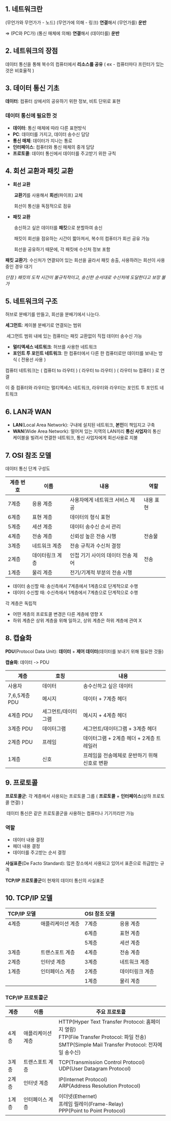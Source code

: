 ## 1. 네트워크란

(무언가와 무언가가 - 노드) (무언가에 의해 - 링크) **연결**해서 (무언가를) **운반**

=> (PC와 PC가) (통신 매체에 의해) **연결**해서 (데이터를) **운반**



## 2. 네트워크의 장점

데이터 통신을 통해 복수의 컴퓨터에서 **리소스를 공유** ( ex - 컴퓨터마다 프린터가 있는 것은 비효율적 )



## 3. 데이터 통신 기초

**데이터**: 컴퓨터 상에서의 공유하기 위한 정보, 비트 단위로 표현



### 데이터 통신에 필요한 것

- **데이터**: 통신 매체에 따라 다른 표현방식
- **PC**: 데이터를 가지고, 데이터 송수신 담당
- **통신 매체**: 데이터가 지나는 통로
- **인터페이스**: 컴퓨터와 통신 매체의 중개 담당
- **프로토콜**: 데이터 통신에서 데이터를 주고받기 위한 규칙



## 4. 회선 교환과 패킷 교환

- **회선 교환**

  ​	**교환기**를 사용해서 **회선**(파이프) 교체

  ​	회선이 통신을 독점적으로 점유

- **패킷 교환**

  ​	송신하고 싶은 데이터를 **패킷**으로 분할하여 송신

  ​	패킷이 회선을 점유하는 시간이 짧아져서, 복수의 컴퓨터가 회선 공유 가능

  ​	회선을 공유하기 때문에, 각 패킷에 수신처 정보 포함



**패킷 교환기**: 수신처가 연결되어 있는 회선을 골라서 패킷 송출, 사용하려는 회선이 사용 중인 경우 대기

*단점 ) 패킷의 도착 시간이 불규칙적이고, 송신한 순서대로 수신처에 도달한다고 보장 불가*



## 5. 네트워크의 구조

허브로 분배기를 만들고, 회선을 분배기에서 나눈다.

**세그먼트**: 케이블 분배기로 연결되는 범위

​				세그먼트 범위 내에 있는 컴퓨터는 패킷 교환없이 직접 데이터 송수신 가능



- **멀티엑세스 네트워크**: 허브를 사용한 네트워크
- **포인트 투 포인트 네트워크**: 한 컴퓨터에서 다른 한 컴퓨터로만 데이터를 보내는 방식 ( 전용선 사용 )



컴퓨터 네트워크는 ( 컴퓨터 to 라우터 ) ( 라우터 to 라우터 ) ( 라우터 to 컴퓨터 ) 로 연결

이 중 컴퓨터와 라우터는 멀티엑세스 네트워크, 라우터와 라우터는 포인트 투 포인트 네트워크



## 6. LAN과 WAN

- **LAN**(Local Area Network): 구내에 설치된 네트워크, **본인**이 책임지고 구축
- **WAN**(Wide Area Network): 떨어져 있는 지역의 LAN끼리 **통신 사업자**의 통신 케이블을 빌려서 연결한 네트워크, 통신 사업자에게 회선사용료 지불



## 7. OSI 참조 모델

데이터 통신 단계 구성도

| 계층 번호 | 이름            | 내용                              | 역할      |
| --------- | --------------- | --------------------------------- | --------- |
| 7계층     | 응용 계층       | 사용자에게 네트워크 서비스 제공   | 내용 표현 |
| 6계층     | 표현 계층       | 데이터의 형식 표현                |           |
| 5계층     | 세션 계층       | 데이터 송수신 순서 관리           |           |
| 4계층     | 전송 계층       | 신뢰성 높은 전송 시행             | 전송물    |
| 3계층     | 네트워크 계층   | 전송 규칙과 수신처 결정           |           |
| 2계층     | 데이터링크 계층 | 인접 기기 사이의 데이터 전송 제어 | 전송      |
| 1계층     | 물리 계층       | 전기/기계적 부분의 전송 시행      |           |

- 데이터 송신할 때: 송신측에서 7계층에서 1계층으로 단계적으로 수행
- 데이터 수신할 때: 수신측에서 1계층에서 7계층으로 단계적으로 수행



각 계층은 독립적

- 어떤 계층의 프로토콜 변경은 다른 계층에 영향 X
- 하위 계층은 상위 계층을 위해 일하고, 상위 계층은 하위 계층에 관여 X



## 8. 캡슐화

**PDU**(Protocol Data Unit): **데이터** + **제어 데이터**(데이터를 보내기 위해 필요한 것들)

**캡슐화**: 데이터 -> PDU

| 계층          | 호칭                | 내용                                          |
| ------------- | ------------------- | --------------------------------------------- |
| 사용자        | 데이터              | 송수신하고 싶은 데이터                        |
| 7,6,5계층 PDU | 메시지              | 데이터 + 7계층 헤더                           |
| 4계층 PDU     | 세그먼트/데이터그램 | 메시지 + 4계층 헤더                           |
| 3계층 PDU     | 데이터그램          | 세그먼트/데이터그램 + 3계층 헤더              |
| 2계층 PDU     | 프레임              | 데이터그램 + 2계층 헤더 + 2계층 트레일러      |
| 1계층         | 신호                | 프레임을 전송메체로 운반하기 위해 신호로 변환 |



## 9. 프로토콜

**프로토콜군**: 각 계층에서 사용되는 프로토콜 그룹 ( **프로토콜** + **인터페이스**(상하 프로토콜 연결) )

​					데이터 통신은 같은 프로토콜군을 사용하는 컴퓨터나 기기끼리만 가능



### 역할

- 데이터 내용 결정
- 헤더 내용 결정
- 데이터를 주고받는 순서 결정



**사실표준**(De Facto Standard): 많은 장소에서 사용되고 있어서 표준으로 취급받는 규격

**TCP/IP 프로토콜군**이 현재의 데이터 통신의 사실표준



## 10. TCP/IP 모델

| TCP/IP 모델 |                   | OSI 참조 모델 |                 |
| ----------- | ----------------- | ------------- | --------------- |
| 4계층       | 애플리케이션 계층 | 7계층         | 응용 계층       |
|             |                   | 6계층         | 표현 계층       |
|             |                   | 5계층         | 세션 계층       |
| 3계층       | 트랜스포트 계층   | 4계층         | 전송 계층       |
| 2계층       | 인터넷 계층       | 3계층         | 네트워크 계층   |
| 1계층       | 인터페이스 계층   | 2계층         | 데이터링크 계층 |
|             |                   | 1계층         | 물리 계층       |



### TCP/IP 프로토콜군

| 계층  | 이름              | 주요 프로토콜                                                |
| ----- | ----------------- | ------------------------------------------------------------ |
| 4계층 | 애플리케이션 계층 | HTTP(Hyper Text Transfer Protocol: 홈페이지 열람)<br />FTP(File Transfer Protocol: 파일 전송)<br />SMTP(Simple Mail Transfer Protocol: 전자메일 송수신) |
| 3계층 | 트랜스포트 계층   | TCP(Transmission Control Protocol)<br />UDP(User Datagram Protocol) |
| 2계층 | 인터넷 계층       | IP(Internet Protocol)<br />ARP(Address Resolution Protocol)  |
| 1계층 | 인터페이스 계층   | 이더넷(Ethernet)<br />프레임 릴레이(Frame-Relay)<br />PPP(Point to Point Protocol) |
